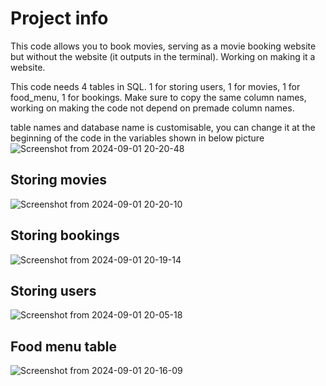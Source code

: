 
# Project info

This code allows you to book movies, serving as a movie booking website but without the website (it outputs in the terminal). Working on making it a website.

This code needs 4 tables in SQL. 1 for storing users, 1 for movies, 1 for food_menu, 1 for bookings. Make sure to copy the same column names, working on making the code not depend on premade column names. 


table names and database name is customisable, you can change it at the beginning of the code in the variables shown in below picture
![Screenshot from 2024-09-01 20-20-48](https://github.com/user-attachments/assets/276411c5-1a39-4976-86e0-63ec17201d1d)


## Storing movies
![Screenshot from 2024-09-01 20-20-10](https://github.com/user-attachments/assets/bfdd32a4-53b0-4833-a0f9-ef4a6a23c215)


## Storing bookings
![Screenshot from 2024-09-01 20-19-14](https://github.com/user-attachments/assets/0fcfde8c-b420-4ba4-ae21-576dd7056207)


## Storing users
![Screenshot from 2024-09-01 20-05-18](https://github.com/user-attachments/assets/adc2a97a-2be5-47d9-a6f1-335903a9e0d3)


## Food menu table
![Screenshot from 2024-09-01 20-16-09](https://github.com/user-attachments/assets/b3274d11-3007-440b-94ef-fc1790b5b458)











